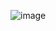 ![image](https://github.com/qq1296253833/WX_erlongMovies/blob/master/erlong_movies/images/%E4%BA%8C%E9%BE%99%E7%94%B5%E5%BD%B1.jpg)
